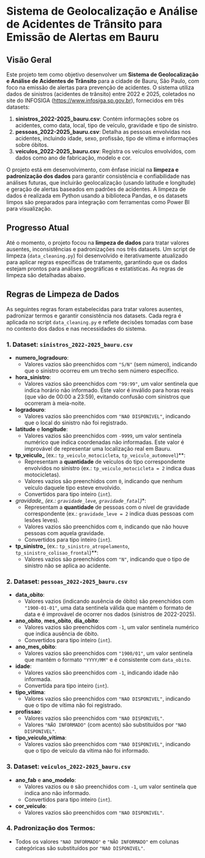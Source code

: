 # Sistema de Geolocalização e Análise de Acidentes de Trânsito para Emissão de Alertas em Bauru

## Visão Geral

Este projeto tem como objetivo desenvolver um **Sistema de Geolocalização e Análise de Acidentes de Trânsito** para a cidade de Bauru, São Paulo, com foco na emissão de alertas para prevenção de acidentes. O sistema utiliza dados de sinistros (acidentes de trânsito) entre 2022 e 2025, coletados no site do INFOSIGA (https://www.infosiga.sp.gov.br), fornecidos em três datasets:

1. **sinistros_2022-2025_bauru.csv**: Contém informações sobre os acidentes, como data, local, tipo de veículo, gravidade e tipo de sinistro.
2. **pessoas_2022-2025_bauru.csv**: Detalha as pessoas envolvidas nos acidentes, incluindo idade, sexo, profissão, tipo de vítima e informações sobre óbitos.
3. **veiculos_2022-2025_bauru.csv**: Registra os veículos envolvidos, com dados como ano de fabricação, modelo e cor.

O projeto está em desenvolvimento, com ênfase inicial na **limpeza e padronização dos dados** para garantir consistência e confiabilidade nas análises futuras, que incluirão geolocalização (usando latitude e longitude) e geração de alertas baseados em padrões de acidentes. A limpeza de dados é realizada em Python usando a biblioteca Pandas, e os datasets limpos são preparados para integração com ferramentas como Power BI para visualização.

## Progresso Atual

Até o momento, o projeto focou na **limpeza de dados** para tratar valores ausentes, inconsistências e padronizações nos três datasets. Um script de limpeza (`data_cleaning.py`) foi desenvolvido e iterativamente atualizado para aplicar regras específicas de tratamento, garantindo que os dados estejam prontos para análises geográficas e estatísticas. As regras de limpeza são detalhadas abaixo.

## Regras de Limpeza de Dados

As seguintes regras foram estabelecidas para tratar valores ausentes, padronizar termos e garantir consistência nos datasets. Cada regra é aplicada no script `data_cleaning.py` e reflete decisões tomadas com base no contexto dos dados e nas necessidades do sistema.

### 1. Dataset: `sinistros_2022-2025_bauru.csv`

- **numero_logradouro**:
  - Valores vazios são preenchidos com `"S/N"` (sem número), indicando que o sinistro ocorreu em um trecho sem número específico.
- **hora_sinistro**:
  - Valores vazios são preenchidos com `"99:99"`, um valor sentinela que indica horário não informado. Este valor é inválido para horas reais (que vão de 00:00 a 23:59), evitando confusão com sinistros que ocorreram à meia-noite.
- **logradouro**:
  - Valores vazios são preenchidos com `"NAO DISPONIVEL"`, indicando que o local do sinistro não foi registrado.
- **latitude** e **longitude**:
  - Valores vazios são preenchidos com `-9999`, um valor sentinela numérico que indica coordenadas não informadas. Este valor é improvável de representar uma localização real em Bauru.
- **tp_veiculo_** (ex.: `tp_veiculo_motocicleta`, `tp_veiculo_automovel`)**:
  - Representam a **quantidade** de veículos do tipo correspondente envolvidos no sinistro (ex.: `tp_veiculo_motocicleta = 2` indica duas motocicletas).
  - Valores vazios são preenchidos com `0`, indicando que nenhum veículo daquele tipo esteve envolvido.
  - Convertidos para tipo inteiro (`int`).
- **gravidade_* (ex.: `gravidade_leve`, `gravidade_fatal`)**:
  - Representam a **quantidade** de pessoas com o nível de gravidade correspondente (ex.: `gravidade_leve = 2` indica duas pessoas com lesões leves).
  - Valores vazios são preenchidos com `0`, indicando que não houve pessoas com aquela gravidade.
  - Convertidos para tipo inteiro (`int`).
- **tp_sinistro_** (ex.: `tp_sinistro_atropelamento`, `tp_sinistro_colisao_frontal`)**:
  - Valores vazios são preenchidos com `"N"`, indicando que o tipo de sinistro não se aplica ao acidente.

### 2. Dataset: `pessoas_2022-2025_bauru.csv`

- **data_obito**:
  - Valores vazios (indicando ausência de óbito) são preenchidos com `"1900-01-01"`, uma data sentinela válida que mantém o formato de data e é improvável de ocorrer nos dados (sinistros de 2022-2025).
- **ano_obito**, **mes_obito**, **dia_obito**:
  - Valores vazios são preenchidos com `-1`, um valor sentinela numérico que indica ausência de óbito.
  - Convertidos para tipo inteiro (`int`).
- **ano_mes_obito**:
  - Valores vazios são preenchidos com `"1900/01"`, um valor sentinela que mantém o formato `"YYYY/MM"` e é consistente com `data_obito`.
- **idade**:
  - Valores vazios são preenchidos com `-1`, indicando idade não informada.
  - Convertida para tipo inteiro (`int`).
- **tipo_vitima**:
  - Valores vazios são preenchidos com `"NAO DISPONIVEL"`, indicando que o tipo de vítima não foi registrado.
- **profissao**:
  - Valores vazios são preenchidos com `"NAO DISPONIVEL"`.
  - Valores `"NÃO INFORMADO"` (com acento) são substituídos por `"NAO DISPONIVEL"`.
- **tipo_veiculo_vitima**:
  - Valores vazios são preenchidos com `"NAO DISPONIVEL"`, indicando que o tipo de veículo da vítima não foi informado.

### 3. Dataset: `veiculos_2022-2025_bauru.csv`

- **ano_fab** e **ano_modelo**:
  - Valores vazios ou `0` são preenchidos com `-1`, um valor sentinela que indica ano não informado.
  - Convertidos para tipo inteiro (`int`).
- **cor_veiculo**:
  - Valores vazios são preenchidos com `"NAO DISPONIVEL"`.

### 4. Padronização dos Termos:

- Todos os valores `"NAO INFORMADO"` e `"NÃO INFORMADO"` em colunas categóricas são substituídos por `"NAO DISPONIVEL"`.
